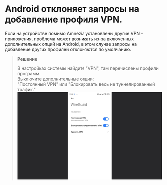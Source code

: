 # Android отклоняет запросы на добавление профиля VPN. 


Если на устройстве помимо Amnezia установлены другие VPN - приложения, проблема может возникать из-за включенных дополнительных опций на Android, в этом случае запросы на добавление других профилей отклоняются по умолчанию.

> **Решение**
>
>В настройках системы найдите "VPN", там перечислены профили программ. \
Выключите дополнительные опции:  
"Постоянный VPN" или "Блокировать весь не туннелированный трафик."
>![](https://raw.githubusercontent.com/amnezia-vpn/amnezia.org-content/master/docs/ru/troubleshooting/04_rejects-requests-to-add-profile/img/01_rrtap.png)
